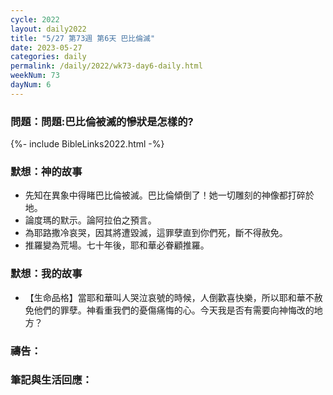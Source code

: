 ```yaml
---
cycle: 2022
layout: daily2022
title: "5/27 第73週 第6天 巴比倫滅"
date: 2023-05-27
categories: daily
permalink: /daily/2022/wk73-day6-daily.html
weekNum: 73
dayNum: 6
---
```


### 問題：問題:巴比倫被滅的慘狀是怎樣的?
 
{%- include BibleLinks2022.html -%}

### 默想：神的故事
+ 先知在異象中得睹巴比倫被滅。巴比倫傾倒了！她一切雕刻的神像都打碎於地。
+ 論度瑪的默示。論阿拉伯之預言。
+ 為耶路撒冷哀哭，因其將遭毀滅，這罪孽直到你們死，斷不得赦免。
+ 推羅變為荒場。七十年後，耶和華必眷顧推羅。

### 默想：我的故事
+ 【生命品格】當耶和華叫人哭泣哀號的時候，人倒歡喜快樂，所以耶和華不赦免他們的罪孽。神看重我們的憂傷痛悔的心。今天我是否有需要向神悔改的地方？

### 禱告：

### 筆記與生活回應：
